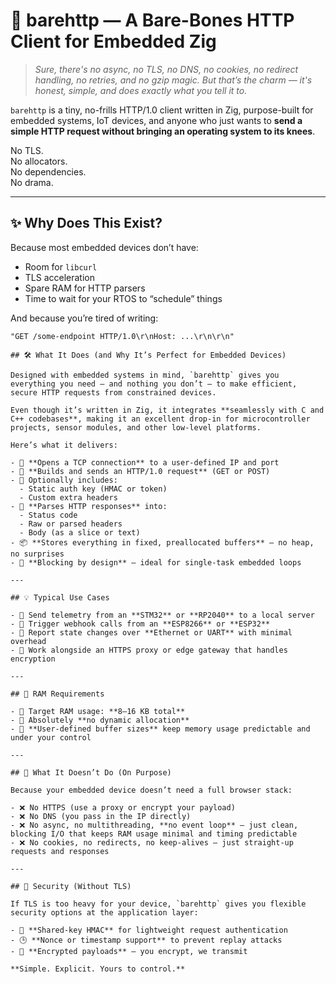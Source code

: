 # 🦴 barehttp — A Bare-Bones HTTP Client for Embedded Zig

> _Sure, there's no async, no TLS, no DNS, no cookies, no redirect handling, no retries, and no gzip magic. But that’s the charm — it's honest, simple, and does exactly what you tell it to._

`barehttp` is a tiny, no-frills HTTP/1.0 client written in Zig, purpose-built for embedded systems, IoT devices, and anyone who just wants to **send a simple HTTP request without bringing an operating system to its knees**.

No TLS.  
No allocators.  
No dependencies.  
No drama.

---

## ✨ Why Does This Exist?

Because most embedded devices don’t have:
- Room for `libcurl`
- TLS acceleration
- Spare RAM for HTTP parsers
- Time to wait for your RTOS to “schedule” things

And because you’re tired of writing:
```zig
"GET /some-endpoint HTTP/1.0\r\nHost: ...\r\n\r\n"

## 🛠 What It Does (and Why It’s Perfect for Embedded Devices)

Designed with embedded systems in mind, `barehttp` gives you everything you need — and nothing you don’t — to make efficient, secure HTTP requests from constrained devices.

Even though it’s written in Zig, it integrates **seamlessly with C and C++ codebases**, making it an excellent drop-in for microcontroller projects, sensor modules, and other low-level platforms.

Here’s what it delivers:

- 🔌 **Opens a TCP connection** to a user-defined IP and port
- 📝 **Builds and sends an HTTP/1.0 request** (GET or POST)
- 🧾 Optionally includes:
  - Static auth key (HMAC or token)
  - Custom extra headers
- 🧯 **Parses HTTP responses** into:
  - Status code
  - Raw or parsed headers
  - Body (as a slice or text)
- 📦 **Stores everything in fixed, preallocated buffers** — no heap, no surprises
- 🧃 **Blocking by design** — ideal for single-task embedded loops

---

## 💡 Typical Use Cases

- 📡 Send telemetry from an **STM32** or **RP2040** to a local server
- 📣 Trigger webhook calls from an **ESP8266** or **ESP32**
- 🧠 Report state changes over **Ethernet or UART** with minimal overhead
- 🔐 Work alongside an HTTPS proxy or edge gateway that handles encryption

---

## 💾 RAM Requirements

- 🎯 Target RAM usage: **8–16 KB total**
- 🧊 Absolutely **no dynamic allocation**
- 🧰 **User-defined buffer sizes** keep memory usage predictable and under your control

---

## 🚫 What It Doesn’t Do (On Purpose)

Because your embedded device doesn’t need a full browser stack:

- ❌ No HTTPS (use a proxy or encrypt your payload)
- ❌ No DNS (you pass in the IP directly)
- ❌ No async, no multithreading, **no event loop** — just clean, blocking I/O that keeps RAM usage minimal and timing predictable
- ❌ No cookies, no redirects, no keep-alives — just straight-up requests and responses

---

## 🔐 Security (Without TLS)

If TLS is too heavy for your device, `barehttp` gives you flexible security options at the application layer:

- 🔑 **Shared-key HMAC** for lightweight request authentication
- 🕒 **Nonce or timestamp support** to prevent replay attacks
- 🧊 **Encrypted payloads** — you encrypt, we transmit

**Simple. Explicit. Yours to control.**

